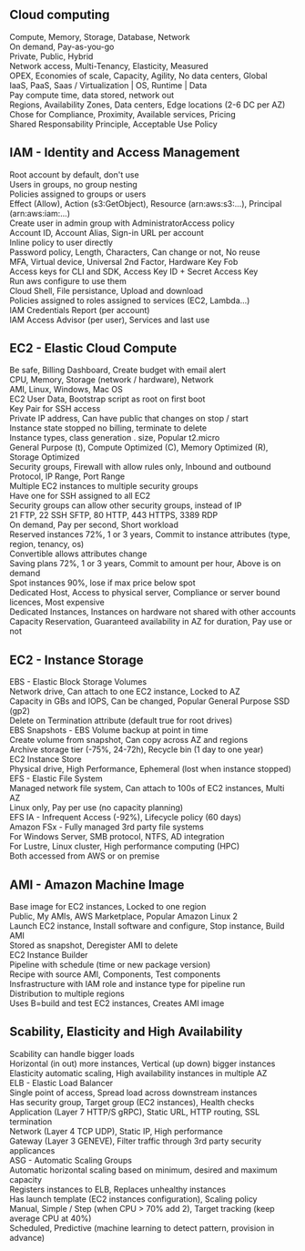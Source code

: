## Cloud computing
Compute, Memory, Storage, Database, Network  
On demand, Pay-as-you-go  
Private, Public, Hybrid  
Network access, Multi-Tenancy, Elasticity, Measured  
OPEX, Economies of scale, Capacity, Agility, No data centers, Global  
IaaS, PaaS, Saas / Virtualization | OS, Runtime | Data  
Pay compute time, data stored, network out  
Regions, Availability Zones, Data centers, Edge locations (2-6 DC per AZ)  
Chose for Compliance, Proximity, Available services, Pricing  
Shared Responsability Principle, Acceptable Use Policy  

## IAM - Identity and Access Management
Root account by default, don't use  
Users in groups, no group nesting  
Policies assigned to groups or users  
Effect (Allow), Action (s3:GetObject), Resource (arn:aws:s3:...), Principal (arn:aws:iam:...)  
Create user in admin group with AdministratorAccess policy  
Account ID, Account Alias, Sign-in URL per account  
Inline policy to user directly  
Password policy, Length, Characters, Can change or not, No reuse  
MFA, Virtual device, Universal 2nd Factor, Hardware Key Fob  
Access keys for CLI and SDK, Access Key ID + Secret Access Key  
Run aws configure to use them  
Cloud Shell, File persistance, Upload and download  
Policies assigned to roles assigned to services (EC2, Lambda...)  
IAM Credentials Report (per account)  
IAM Access Advisor (per user), Services and last use  

## EC2 - Elastic Cloud Compute
Be safe, Billing Dashboard, Create budget with email alert  
CPU, Memory, Storage (network / hardware), Network  
AMI, Linux, Windows, Mac OS  
EC2 User Data, Bootstrap script as root on first boot  
Key Pair for SSH access  
Private IP address, Can have public that changes on stop / start  
Instance state stopped no billing, terminate to delete  
Instance types, class generation . size, Popular t2.micro  
General Purpose (t), Compute Optimized (C), Memory Optimized (R), Storage Optimized  
Security groups, Firewall with allow rules only, Inbound and outbound  
Protocol, IP Range, Port Range  
Multiple EC2 instances to multiple security groups  
Have one for SSH assigned to all EC2  
Security groups can allow other security groups, instead of IP  
21 FTP, 22 SSH SFTP, 80 HTTP, 443 HTTPS, 3389 RDP  
On demand, Pay per second, Short workload  
Reserved instances 72%, 1 or 3 years, Commit to instance attributes (type, region, tenancy, os)  
Convertible allows attributes change  
Saving plans 72%, 1 or 3 years, Commit to amount per hour, Above is on demand  
Spot instances 90%, lose if max price below spot  
Dedicated Host, Access to physical server, Compliance or server bound licences, Most expensive  
Dedicated Instances, Instances on hardware not shared with other accounts  
Capacity Reservation, Guaranteed availability in AZ for duration, Pay use or not  

## EC2 - Instance Storage
EBS - Elastic Block Storage Volumes  
Network drive, Can attach to one EC2 instance, Locked to AZ  
Capacity in GBs and IOPS, Can be changed, Popular General Purpose SSD (gp2)  
Delete on Termination attribute (default true for root drives)  
EBS Snapshots - EBS Volume backup at point in time  
Create volume from snapshot, Can copy across AZ and regions  
Archive storage tier (-75%, 24-72h), Recycle bin (1 day to one year)  
EC2 Instance Store  
Physical drive, High Performance, Ephemeral (lost when instance stopped)  
EFS - Elastic File System  
Managed network file system, Can attach to 100s of EC2 instances, Multi AZ  
Linux only, Pay per use (no capacity planning)  
EFS IA - Infrequent Access (-92%), Lifecycle policy (60 days)  
Amazon FSx - Fully managed 3rd party file systems  
For Windows Server, SMB protocol, NTFS, AD integration  
For Lustre, Linux cluster, High performance computing (HPC)  
Both accessed from AWS or on premise  

## AMI - Amazon Machine Image  
Base image for EC2 instances, Locked to one region  
Public, My AMIs, AWS Marketplace, Popular Amazon Linux 2  
Launch EC2 instance, Install software and configure, Stop instance, Build AMI  
Stored as snapshot, Deregister AMI to delete  
EC2 Instance Builder  
Pipeline with schedule (time or new package version)  
Recipe with source AMI, Components, Test components  
Insfrastructure with IAM role and instance type for pipeline run  
Distribution to multiple regions  
Uses B=build and test EC2 instances, Creates AMI image  

## Scability, Elasticity and High Availability
Scability can handle bigger loads  
Horizontal (in out) more instances, Vertical (up down) bigger instances  
Elasticity automatic scaling, High availability instances in multiple AZ  
ELB - Elastic Load Balancer  
Single point of access, Spread load across downstream instances  
Has security group, Target group (EC2 instances), Health checks  
Application (Layer 7 HTTP/S gRPC), Static URL, HTTP routing, SSL termination  
Network (Layer 4 TCP UDP), Static IP, High performance  
Gateway (Layer 3 GENEVE), Filter traffic through 3rd party security applicances  
ASG - Automatic Scaling Groups  
Automatic horizontal scaling based on minimum, desired and maximum capacity  
Registers instances to ELB, Replaces unhealthy instances  
Has launch template (EC2 instances configuration), Scaling policy  
Manual, Simple / Step (when CPU > 70% add 2), Target tracking (keep average CPU at 40%)  
Scheduled, Predictive (machine learning to detect pattern, provision in advance)  
